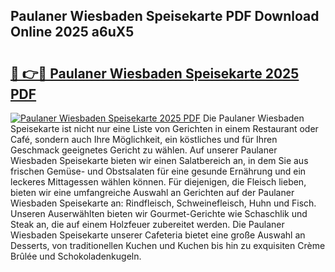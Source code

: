 ## Paulaner Wiesbaden Speisekarte PDF Download Online 2025 a6uX5

# <h2><a href="http://gc8aro.nevu.top/?p=Paulaner+Wiesbaden+Speisekarte">🔗 👉🔴 Paulaner Wiesbaden Speisekarte 2025 PDF</a></h2>

[![Paulaner Wiesbaden Speisekarte 2025 PDF](https://i.imgur.com/dBaPXMq.png)](http://gc8aro.nevu.top/?p=Paulaner+Wiesbaden+Speisekarte)
Die Paulaner Wiesbaden Speisekarte ist nicht nur eine Liste von Gerichten in einem Restaurant oder Café, sondern auch Ihre Möglichkeit, ein köstliches und für Ihren Geschmack geeignetes Gericht zu wählen. Auf unserer Paulaner Wiesbaden Speisekarte bieten wir einen Salatbereich an, in dem Sie aus frischen Gemüse- und Obstsalaten für eine gesunde Ernährung und ein leckeres Mittagessen wählen können. Für diejenigen, die Fleisch lieben, bieten wir eine umfangreiche Auswahl an Gerichten auf der Paulaner Wiesbaden Speisekarte an: Rindfleisch, Schweinefleisch, Huhn und Fisch. Unseren Auserwählten bieten wir Gourmet-Gerichte wie Schaschlik und Steak an, die auf einem Holzfeuer zubereitet werden. Die Paulaner Wiesbaden Speisekarte unserer Cafeteria bietet eine große Auswahl an Desserts, von traditionellen Kuchen und Kuchen bis hin zu exquisiten Crème Brûlée und Schokoladenkugeln.
